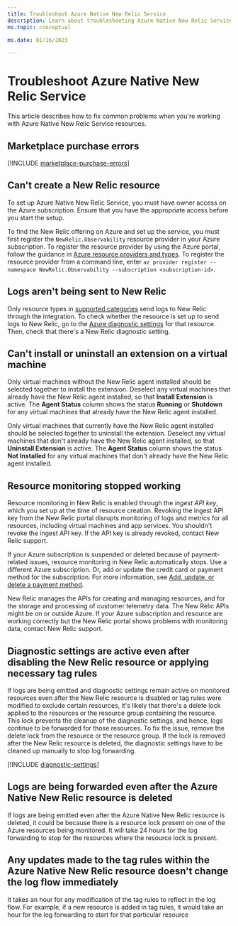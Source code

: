 ```yaml
---
title: Troubleshoot Azure Native New Relic Service
description: Learn about troubleshooting Azure Native New Relic Service.
ms.topic: conceptual

ms.date: 01/16/2023

---
```


# Troubleshoot Azure Native New Relic Service

This article describes how to fix common problems when you're working with Azure Native New Relic Service resources.

## Marketplace purchase errors

[!INCLUDE [marketplace-purchase-errors](../includes/marketplace-purchase-errors.md)]

## Can't create a New Relic resource

To set up Azure Native New Relic Service, you must have owner access on the Azure subscription. Ensure that you have the appropriate access before you start the setup.

To find the New Relic offering on Azure and set up the service, you must first register the `NewRelic.Observability` resource provider in your Azure subscription. To register the resource provider by using the Azure portal, follow the guidance in [Azure resource providers and types](../../azure-resource-manager/management/resource-providers-and-types.md).
To register the resource provider from a command line, enter `az provider register --namespace NewRelic.Observability --subscription <subscription-id>`.

## Logs aren't being sent to New Relic

Only resource types in [supported categories](/azure/azure-monitor/essentials/resource-logs-categories) send logs to New Relic through the integration. To check whether the resource is set up to send logs to New Relic, go to the [Azure diagnostic settings](/azure/azure-monitor/platform/diagnostic-settings) for that resource. Then, check that there's a New Relic diagnostic setting.

## Can't install or uninstall an extension on a virtual machine

Only virtual machines without the New Relic agent installed should be selected together to install the extension. Deselect any virtual machines that already have the New Relic agent installed, so that **Install Extension** is active. The **Agent Status** column shows the status **Running** or **Shutdown** for any virtual machines that already have the New Relic agent installed.

Only virtual machines that currently have the New Relic agent installed should be selected together to uninstall the extension. Deselect any virtual machines that don't already have the New Relic agent installed, so that **Uninstall Extension** is active. The **Agent Status** column shows the status **Not Installed** for any virtual machines that don't already have the New Relic agent installed.

## Resource monitoring stopped working

Resource monitoring in New Relic is enabled through the *ingest API key*, which you set up at the time of resource creation. Revoking the ingest API key from the New Relic portal disrupts monitoring of logs and metrics for all resources, including virtual machines and app services. You shouldn't revoke the ingest API key. If the API key is already revoked, contact New Relic support.

If your Azure subscription is suspended or deleted because of payment-related issues, resource monitoring in New Relic automatically stops. Use a different Azure subscription. Or, add or update the credit card or payment method for the subscription. For more information, see [Add, update, or delete a payment method](../../cost-management-billing/manage/change-credit-card.md).

New Relic manages the APIs for creating and managing resources, and for the storage and processing of customer telemetry data. The New Relic APIs might be on or outside Azure. If your Azure subscription and resource are working correctly but the New Relic portal shows problems with monitoring data, contact New Relic support.

## Diagnostic settings are active even after disabling the New Relic resource or applying necessary tag rules

If logs are being emitted and diagnostic settings remain active on monitored resources even after the New Relic resource is disabled or tag rules were modified to exclude certain resources, it's likely that there's a delete lock applied to the resources or the resource group containing the resource. This lock prevents the cleanup of the diagnostic settings, and hence, logs continue to be forwarded for those resources. To fix the issue, remove the delete lock from the resource or the resource group. If the lock is removed after the New Relic resource is deleted, the diagnostic settings have to be cleaned up manually to stop log forwarding.

[!INCLUDE [diagnostic-settings](../includes/diagnostic-settings.md)]

## Logs are being forwarded even after the Azure Native New Relic resource is deleted

If logs are being emitted even after the Azure Native New Relic resource is deleted, it could be because there is a resource lock present on one of the Azure resources being monitored. It will take 24 hours for the log forwarding to stop for the resources where the resource lock is present. 

## Any updates made to the tag rules within the Azure Native New Relic resource doesn't change the log flow immediately 

It takes an hour for any modification of the tag rules to reflect in the log flow. For example, if a new resource is added in tag rules, it would take an hour for the log forwarding to start for that particular resource  
